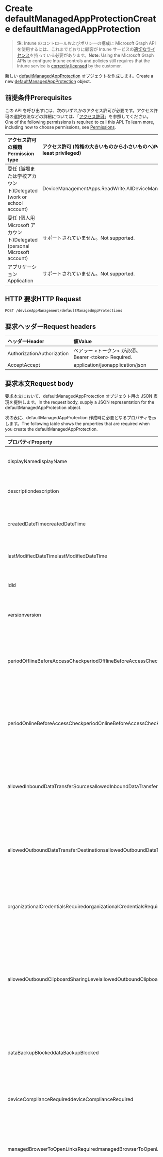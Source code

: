 # <a name="create-defaultmanagedappprotection"></a><span data-ttu-id="9a936-101">Create defaultManagedAppProtection</span><span class="sxs-lookup"><span data-stu-id="9a936-101">Create defaultManagedAppProtection</span></span>

> <span data-ttu-id="9a936-102">**注:** Intune のコントロールおよびポリシーの構成に Microsoft Graph API を使用するには、これまでどおりに顧客が Intune サービスの[適切なライセンス](https://go.microsoft.com/fwlink/?linkid=839381)を持っている必要があります。</span><span class="sxs-lookup"><span data-stu-id="9a936-102">**Note:** Using the Microsoft Graph APIs to configure Intune controls and policies still requires that the Intune service is [correctly licensed](https://go.microsoft.com/fwlink/?linkid=839381) by the customer.</span></span>

<span data-ttu-id="9a936-103">新しい [defaultManagedAppProtection](../resources/intune_mam_defaultmanagedappprotection.md) オブジェクトを作成します。</span><span class="sxs-lookup"><span data-stu-id="9a936-103">Create a new [defaultManagedAppProtection](../resources/intune_mam_defaultmanagedappprotection.md) object.</span></span>
## <a name="prerequisites"></a><span data-ttu-id="9a936-104">前提条件</span><span class="sxs-lookup"><span data-stu-id="9a936-104">Prerequisites</span></span>
<span data-ttu-id="9a936-p101">この API を呼び出すには、次のいずれかのアクセス許可が必要です。アクセス許可の選択方法などの詳細については、「[アクセス許可](../../../concepts/permissions_reference.md)」を参照してください。</span><span class="sxs-lookup"><span data-stu-id="9a936-p101">One of the following permissions is required to call this API. To learn more, including how to choose permissions, see [Permissions](../../../concepts/permissions_reference.md).</span></span>

|<span data-ttu-id="9a936-107">アクセス許可の種類</span><span class="sxs-lookup"><span data-stu-id="9a936-107">Permission type</span></span>|<span data-ttu-id="9a936-108">アクセス許可 (特権の大きいものから小さいものへ)</span><span class="sxs-lookup"><span data-stu-id="9a936-108">Permissions (from most to least privileged)</span></span>|
|:---|:---|
|<span data-ttu-id="9a936-109">委任 (職場または学校アカウント)</span><span class="sxs-lookup"><span data-stu-id="9a936-109">Delegated (work or school account)</span></span>|<span data-ttu-id="9a936-110">DeviceManagementApps.ReadWrite.All</span><span class="sxs-lookup"><span data-stu-id="9a936-110">DeviceManagementApps.ReadWrite.All</span></span>|
|<span data-ttu-id="9a936-111">委任 (個人用 Microsoft アカウント)</span><span class="sxs-lookup"><span data-stu-id="9a936-111">Delegated (personal Microsoft account)</span></span>|<span data-ttu-id="9a936-112">サポートされていません。</span><span class="sxs-lookup"><span data-stu-id="9a936-112">Not supported.</span></span>|
|<span data-ttu-id="9a936-113">アプリケーション</span><span class="sxs-lookup"><span data-stu-id="9a936-113">Application</span></span>|<span data-ttu-id="9a936-114">サポートされていません。</span><span class="sxs-lookup"><span data-stu-id="9a936-114">Not supported.</span></span>|

## <a name="http-request"></a><span data-ttu-id="9a936-115">HTTP 要求</span><span class="sxs-lookup"><span data-stu-id="9a936-115">HTTP Request</span></span>
<!-- {
  "blockType": "ignored"
}
-->
``` http
POST /deviceAppManagement/defaultManagedAppProtections
```

## <a name="request-headers"></a><span data-ttu-id="9a936-116">要求ヘッダー</span><span class="sxs-lookup"><span data-stu-id="9a936-116">Request headers</span></span>
|<span data-ttu-id="9a936-117">ヘッダー</span><span class="sxs-lookup"><span data-stu-id="9a936-117">Header</span></span>|<span data-ttu-id="9a936-118">値</span><span class="sxs-lookup"><span data-stu-id="9a936-118">Value</span></span>|
|:---|:---|
|<span data-ttu-id="9a936-119">Authorization</span><span class="sxs-lookup"><span data-stu-id="9a936-119">Authorization</span></span>|<span data-ttu-id="9a936-120">ベアラー &lt;トークン&gt; が必須。</span><span class="sxs-lookup"><span data-stu-id="9a936-120">Bearer &lt;token&gt; Required.</span></span>|
|<span data-ttu-id="9a936-121">Accept</span><span class="sxs-lookup"><span data-stu-id="9a936-121">Accept</span></span>|<span data-ttu-id="9a936-122">application/json</span><span class="sxs-lookup"><span data-stu-id="9a936-122">application/json</span></span>|

## <a name="request-body"></a><span data-ttu-id="9a936-123">要求本文</span><span class="sxs-lookup"><span data-stu-id="9a936-123">Request body</span></span>
<span data-ttu-id="9a936-124">要求本文において、defaultManagedAppProtection オブジェクト用の JSON 表現を提供します。</span><span class="sxs-lookup"><span data-stu-id="9a936-124">In the request body, supply a JSON representation for the defaultManagedAppProtection object.</span></span>

<span data-ttu-id="9a936-125">次の表に、defaultManagedAppProtection 作成時に必要となるプロパティを示します。</span><span class="sxs-lookup"><span data-stu-id="9a936-125">The following table shows the properties that are required when you create the defaultManagedAppProtection.</span></span>

|<span data-ttu-id="9a936-126">プロパティ</span><span class="sxs-lookup"><span data-stu-id="9a936-126">Property</span></span>|<span data-ttu-id="9a936-127">型</span><span class="sxs-lookup"><span data-stu-id="9a936-127">Type</span></span>|<span data-ttu-id="9a936-128">説明</span><span class="sxs-lookup"><span data-stu-id="9a936-128">Description</span></span>|
|:---|:---|:---|
|<span data-ttu-id="9a936-129">displayName</span><span class="sxs-lookup"><span data-stu-id="9a936-129">displayName</span></span>|<span data-ttu-id="9a936-130">String</span><span class="sxs-lookup"><span data-stu-id="9a936-130">String</span></span>|<span data-ttu-id="9a936-131">ポリシーの表示名。</span><span class="sxs-lookup"><span data-stu-id="9a936-131">Policy display name.</span></span> <span data-ttu-id="9a936-132">[managedAppPolicy](../resources/intune_mam_managedapppolicy.md) から継承します</span><span class="sxs-lookup"><span data-stu-id="9a936-132">Inherited from [managedAppPolicy](../resources/intune_mam_managedapppolicy.md)</span></span>|
|<span data-ttu-id="9a936-133">description</span><span class="sxs-lookup"><span data-stu-id="9a936-133">description</span></span>|<span data-ttu-id="9a936-134">String</span><span class="sxs-lookup"><span data-stu-id="9a936-134">String</span></span>|<span data-ttu-id="9a936-135">ポリシーの説明。</span><span class="sxs-lookup"><span data-stu-id="9a936-135">The policy's description.</span></span> <span data-ttu-id="9a936-136">[managedAppPolicy](../resources/intune_mam_managedapppolicy.md) から継承します</span><span class="sxs-lookup"><span data-stu-id="9a936-136">Inherited from [managedAppPolicy](../resources/intune_mam_managedapppolicy.md)</span></span>|
|<span data-ttu-id="9a936-137">createdDateTime</span><span class="sxs-lookup"><span data-stu-id="9a936-137">createdDateTime</span></span>|<span data-ttu-id="9a936-138">DateTimeOffset</span><span class="sxs-lookup"><span data-stu-id="9a936-138">DateTimeOffset</span></span>|<span data-ttu-id="9a936-139">ポリシーが作成された日時。</span><span class="sxs-lookup"><span data-stu-id="9a936-139">The date and time the policy was created.</span></span> <span data-ttu-id="9a936-140">[managedAppPolicy](../resources/intune_mam_managedapppolicy.md) から継承します</span><span class="sxs-lookup"><span data-stu-id="9a936-140">Inherited from [managedAppPolicy](../resources/intune_mam_managedapppolicy.md)</span></span>|
|<span data-ttu-id="9a936-141">lastModifiedDateTime</span><span class="sxs-lookup"><span data-stu-id="9a936-141">lastModifiedDateTime</span></span>|<span data-ttu-id="9a936-142">DateTimeOffset</span><span class="sxs-lookup"><span data-stu-id="9a936-142">DateTimeOffset</span></span>|<span data-ttu-id="9a936-143">ポリシーが変更された最終日時。</span><span class="sxs-lookup"><span data-stu-id="9a936-143">Last time the policy was modified.</span></span> <span data-ttu-id="9a936-144">[managedAppPolicy](../resources/intune_mam_managedapppolicy.md) から継承します</span><span class="sxs-lookup"><span data-stu-id="9a936-144">Inherited from [managedAppPolicy](../resources/intune_mam_managedapppolicy.md)</span></span>|
|<span data-ttu-id="9a936-145">id</span><span class="sxs-lookup"><span data-stu-id="9a936-145">id</span></span>|<span data-ttu-id="9a936-146">String</span><span class="sxs-lookup"><span data-stu-id="9a936-146">String</span></span>|<span data-ttu-id="9a936-147">エンティティのキー。</span><span class="sxs-lookup"><span data-stu-id="9a936-147">Key of the entity.</span></span> <span data-ttu-id="9a936-148">[managedAppPolicy](../resources/intune_mam_managedapppolicy.md) から継承します</span><span class="sxs-lookup"><span data-stu-id="9a936-148">Inherited from [managedAppPolicy](../resources/intune_mam_managedapppolicy.md)</span></span>|
|<span data-ttu-id="9a936-149">version</span><span class="sxs-lookup"><span data-stu-id="9a936-149">version</span></span>|<span data-ttu-id="9a936-150">String</span><span class="sxs-lookup"><span data-stu-id="9a936-150">String</span></span>|<span data-ttu-id="9a936-151">エンティティのバージョン。</span><span class="sxs-lookup"><span data-stu-id="9a936-151">Version of the entity.</span></span> <span data-ttu-id="9a936-152">[managedAppPolicy](../resources/intune_mam_managedapppolicy.md) から継承します</span><span class="sxs-lookup"><span data-stu-id="9a936-152">Inherited from [managedAppPolicy](../resources/intune_mam_managedapppolicy.md)</span></span>|
|<span data-ttu-id="9a936-153">periodOfflineBeforeAccessCheck</span><span class="sxs-lookup"><span data-stu-id="9a936-153">periodOfflineBeforeAccessCheck</span></span>|<span data-ttu-id="9a936-154">Duration</span><span class="sxs-lookup"><span data-stu-id="9a936-154">Duration</span></span>|<span data-ttu-id="9a936-155">デバイスがインターネットに接続されていないでこの期間が過ぎると、アクセスがチェックされます。</span><span class="sxs-lookup"><span data-stu-id="9a936-155">The period after which access is checked when the device is not connected to the internet.</span></span> <span data-ttu-id="9a936-156">[managedAppProtection](../resources/intune_mam_managedappprotection.md) から継承します</span><span class="sxs-lookup"><span data-stu-id="9a936-156">Inherited from [managedAppProtection](../resources/intune_mam_managedappprotection.md)</span></span>|
|<span data-ttu-id="9a936-157">periodOnlineBeforeAccessCheck</span><span class="sxs-lookup"><span data-stu-id="9a936-157">periodOnlineBeforeAccessCheck</span></span>|<span data-ttu-id="9a936-158">Duration</span><span class="sxs-lookup"><span data-stu-id="9a936-158">Duration</span></span>|<span data-ttu-id="9a936-159">デバイスがインターネットに接続されていてこの期間が過ぎると、アクセスがチェックされます。</span><span class="sxs-lookup"><span data-stu-id="9a936-159">The period after which access is checked when the device is connected to the internet.</span></span> <span data-ttu-id="9a936-160">[managedAppProtection](../resources/intune_mam_managedappprotection.md) から継承します</span><span class="sxs-lookup"><span data-stu-id="9a936-160">Inherited from [managedAppProtection](../resources/intune_mam_managedappprotection.md)</span></span>|
|<span data-ttu-id="9a936-161">allowedInboundDataTransferSources</span><span class="sxs-lookup"><span data-stu-id="9a936-161">allowedInboundDataTransferSources</span></span>|[<span data-ttu-id="9a936-162">managedAppDataTransferLevel</span><span class="sxs-lookup"><span data-stu-id="9a936-162">managedAppDataTransferLevel</span></span>](../resources/intune_mam_managedappdatatransferlevel.md)|<span data-ttu-id="9a936-163">データの転送が許可されたソース。</span><span class="sxs-lookup"><span data-stu-id="9a936-163">Sources from which data is allowed to be transferred.</span></span> <span data-ttu-id="9a936-164">[ManagedAppProtection](../resources/intune_mam_managedappprotection.md)から継承されます。</span><span class="sxs-lookup"><span data-stu-id="9a936-164">Inherited from [managedAppProtection](../resources/intune_mam_managedappprotection.md).</span></span> <span data-ttu-id="9a936-165">可能な値は、`allApps`、`managedApps`、`none` です。</span><span class="sxs-lookup"><span data-stu-id="9a936-165">Possible values are: `allApps`, `managedApps`, `none`.</span></span>|
|<span data-ttu-id="9a936-166">allowedOutboundDataTransferDestinations</span><span class="sxs-lookup"><span data-stu-id="9a936-166">allowedOutboundDataTransferDestinations</span></span>|[<span data-ttu-id="9a936-167">managedAppDataTransferLevel</span><span class="sxs-lookup"><span data-stu-id="9a936-167">managedAppDataTransferLevel</span></span>](../resources/intune_mam_managedappdatatransferlevel.md)|<span data-ttu-id="9a936-168">データの転送が許可された宛先。</span><span class="sxs-lookup"><span data-stu-id="9a936-168">Destinations to which data is allowed to be transferred.</span></span> <span data-ttu-id="9a936-169">[ManagedAppProtection](../resources/intune_mam_managedappprotection.md)から継承されます。</span><span class="sxs-lookup"><span data-stu-id="9a936-169">Inherited from [managedAppProtection](../resources/intune_mam_managedappprotection.md).</span></span> <span data-ttu-id="9a936-170">可能な値は、`allApps`、`managedApps`、`none` です。</span><span class="sxs-lookup"><span data-stu-id="9a936-170">Possible values are: `allApps`, `managedApps`, `none`.</span></span>|
|<span data-ttu-id="9a936-171">organizationalCredentialsRequired</span><span class="sxs-lookup"><span data-stu-id="9a936-171">organizationalCredentialsRequired</span></span>|<span data-ttu-id="9a936-172">Boolean</span><span class="sxs-lookup"><span data-stu-id="9a936-172">Boolean</span></span>|<span data-ttu-id="9a936-173">アプリを使用するために組織の資格情報が必要かどうかを示します。</span><span class="sxs-lookup"><span data-stu-id="9a936-173">Indicates whether organizational credentials are required for app use.</span></span> <span data-ttu-id="9a936-174">[managedAppProtection](../resources/intune_mam_managedappprotection.md) から継承します</span><span class="sxs-lookup"><span data-stu-id="9a936-174">Inherited from [managedAppProtection](../resources/intune_mam_managedappprotection.md)</span></span>|
|<span data-ttu-id="9a936-175">allowedOutboundClipboardSharingLevel</span><span class="sxs-lookup"><span data-stu-id="9a936-175">allowedOutboundClipboardSharingLevel</span></span>|[<span data-ttu-id="9a936-176">managedAppClipboardSharingLevel</span><span class="sxs-lookup"><span data-stu-id="9a936-176">managedAppClipboardSharingLevel</span></span>](../resources/intune_mam_managedappclipboardsharinglevel.md)|<span data-ttu-id="9a936-177">管理対象デバイスで、アプリ間でクリップボードを共有できるレベル。</span><span class="sxs-lookup"><span data-stu-id="9a936-177">The level to which the clipboard may be shared between apps on the managed device.</span></span> <span data-ttu-id="9a936-178">[ManagedAppProtection](../resources/intune_mam_managedappprotection.md)から継承されます。</span><span class="sxs-lookup"><span data-stu-id="9a936-178">Inherited from [managedAppProtection](../resources/intune_mam_managedappprotection.md).</span></span> <span data-ttu-id="9a936-179">可能な値は、`allApps`、`managedAppsWithPasteIn`、`managedApps`、`blocked` です。</span><span class="sxs-lookup"><span data-stu-id="9a936-179">Possible values are: `allApps`, `managedAppsWithPasteIn`, `managedApps`, `blocked`.</span></span>|
|<span data-ttu-id="9a936-180">dataBackupBlocked</span><span class="sxs-lookup"><span data-stu-id="9a936-180">dataBackupBlocked</span></span>|<span data-ttu-id="9a936-181">Boolean</span><span class="sxs-lookup"><span data-stu-id="9a936-181">Boolean</span></span>|<span data-ttu-id="9a936-182">管理対象アプリのデータのバックアップがブロックされるかどうかを示します。</span><span class="sxs-lookup"><span data-stu-id="9a936-182">Indicates whether the backup of a managed app's data is blocked.</span></span> <span data-ttu-id="9a936-183">[managedAppProtection](../resources/intune_mam_managedappprotection.md) から継承します</span><span class="sxs-lookup"><span data-stu-id="9a936-183">Inherited from [managedAppProtection](../resources/intune_mam_managedappprotection.md)</span></span>|
|<span data-ttu-id="9a936-184">deviceComplianceRequired</span><span class="sxs-lookup"><span data-stu-id="9a936-184">deviceComplianceRequired</span></span>|<span data-ttu-id="9a936-185">Boolean</span><span class="sxs-lookup"><span data-stu-id="9a936-185">Boolean</span></span>|<span data-ttu-id="9a936-186">デバイスの準拠が必要かどうかを示します。</span><span class="sxs-lookup"><span data-stu-id="9a936-186">Indicates whether device compliance is required.</span></span> <span data-ttu-id="9a936-187">[managedAppProtection](../resources/intune_mam_managedappprotection.md) から継承します</span><span class="sxs-lookup"><span data-stu-id="9a936-187">Inherited from [managedAppProtection](../resources/intune_mam_managedappprotection.md)</span></span>|
|<span data-ttu-id="9a936-188">managedBrowserToOpenLinksRequired</span><span class="sxs-lookup"><span data-stu-id="9a936-188">managedBrowserToOpenLinksRequired</span></span>|<span data-ttu-id="9a936-189">Boolean</span><span class="sxs-lookup"><span data-stu-id="9a936-189">Boolean</span></span>|<span data-ttu-id="9a936-190">管理対象ブラウザー アプリでインターネット リンクを開く必要があるかどうかを示します。</span><span class="sxs-lookup"><span data-stu-id="9a936-190">Indicates whether internet links should be opened in the managed browser app.</span></span> <span data-ttu-id="9a936-191">[managedAppProtection](../resources/intune_mam_managedappprotection.md) から継承します</span><span class="sxs-lookup"><span data-stu-id="9a936-191">Inherited from [managedAppProtection](../resources/intune_mam_managedappprotection.md)</span></span>|
|<span data-ttu-id="9a936-192">saveAsBlocked</span><span class="sxs-lookup"><span data-stu-id="9a936-192">saveAsBlocked</span></span>|<span data-ttu-id="9a936-193">Boolean</span><span class="sxs-lookup"><span data-stu-id="9a936-193">Boolean</span></span>|<span data-ttu-id="9a936-194">ユーザーが保護されたファイルのコピーを保存するために、[名前を付けて保存] メニュー項目を使用できるかどうかを示します。</span><span class="sxs-lookup"><span data-stu-id="9a936-194">Indicates whether users may use the "Save As" menu item to save a copy of protected files.</span></span> <span data-ttu-id="9a936-195">[managedAppProtection](../resources/intune_mam_managedappprotection.md) から継承します</span><span class="sxs-lookup"><span data-stu-id="9a936-195">Inherited from [managedAppProtection](../resources/intune_mam_managedappprotection.md)</span></span>|
|<span data-ttu-id="9a936-196">periodOfflineBeforeWipeIsEnforced</span><span class="sxs-lookup"><span data-stu-id="9a936-196">periodOfflineBeforeWipeIsEnforced</span></span>|<span data-ttu-id="9a936-197">Duration</span><span class="sxs-lookup"><span data-stu-id="9a936-197">Duration</span></span>|<span data-ttu-id="9a936-198">アプリがインターネットから切断されている状態を維持できる時間数。この時間を過ぎると管理対象データはすべて消去されます。</span><span class="sxs-lookup"><span data-stu-id="9a936-198">The amount of time an app is allowed to remain disconnected from the internet before all managed data it is wiped.</span></span> <span data-ttu-id="9a936-199">[managedAppProtection](../resources/intune_mam_managedappprotection.md) から継承します</span><span class="sxs-lookup"><span data-stu-id="9a936-199">Inherited from [managedAppProtection](../resources/intune_mam_managedappprotection.md)</span></span>|
|<span data-ttu-id="9a936-200">pinRequired</span><span class="sxs-lookup"><span data-stu-id="9a936-200">pinRequired</span></span>|<span data-ttu-id="9a936-201">Boolean</span><span class="sxs-lookup"><span data-stu-id="9a936-201">Boolean</span></span>|<span data-ttu-id="9a936-202">アプリ レベルの pin が必要かどうかを示します。</span><span class="sxs-lookup"><span data-stu-id="9a936-202">Indicates whether an app-level pin is required.</span></span> <span data-ttu-id="9a936-203">[managedAppProtection](../resources/intune_mam_managedappprotection.md) から継承します</span><span class="sxs-lookup"><span data-stu-id="9a936-203">Inherited from [managedAppProtection](../resources/intune_mam_managedappprotection.md)</span></span>|
|<span data-ttu-id="9a936-204">maximumPinRetries</span><span class="sxs-lookup"><span data-stu-id="9a936-204">maximumPinRetries</span></span>|<span data-ttu-id="9a936-205">Int32</span><span class="sxs-lookup"><span data-stu-id="9a936-205">Int32</span></span>|<span data-ttu-id="9a936-206">間違った暗証番号 (pin) の再試行の最大数は、マネージ アプリケーションがブロックされているかどうかが消去する前にしようとします。</span><span class="sxs-lookup"><span data-stu-id="9a936-206">Maximum number of incorrect pin retry attempts before the managed app is either blocked or wiped.</span></span> <span data-ttu-id="9a936-207">[managedAppProtection](../resources/intune_mam_managedappprotection.md) から継承します</span><span class="sxs-lookup"><span data-stu-id="9a936-207">Inherited from [managedAppProtection](../resources/intune_mam_managedappprotection.md)</span></span>|
|<span data-ttu-id="9a936-208">simplePinBlocked</span><span class="sxs-lookup"><span data-stu-id="9a936-208">simplePinBlocked</span></span>|<span data-ttu-id="9a936-209">Boolean</span><span class="sxs-lookup"><span data-stu-id="9a936-209">Boolean</span></span>|<span data-ttu-id="9a936-210">simplePin がブロックされるかどうかを示します。</span><span class="sxs-lookup"><span data-stu-id="9a936-210">Indicates whether simplePin is blocked.</span></span> <span data-ttu-id="9a936-211">[managedAppProtection](../resources/intune_mam_managedappprotection.md) から継承します</span><span class="sxs-lookup"><span data-stu-id="9a936-211">Inherited from [managedAppProtection](../resources/intune_mam_managedappprotection.md)</span></span>|
|<span data-ttu-id="9a936-212">minimumPinLength</span><span class="sxs-lookup"><span data-stu-id="9a936-212">minimumPinLength</span></span>|<span data-ttu-id="9a936-213">Int32</span><span class="sxs-lookup"><span data-stu-id="9a936-213">Int32</span></span>|<span data-ttu-id="9a936-214">PinRequired が True に設定されている場合の、アプリ レベルの pin に必要な最小限の pin の長さ ([managedAppProtection](../resources/intune_mam_managedappprotection.md) から継承)</span><span class="sxs-lookup"><span data-stu-id="9a936-214">Minimum pin length required for an app-level pin if PinRequired is set to True Inherited from [managedAppProtection](../resources/intune_mam_managedappprotection.md)</span></span>|
|<span data-ttu-id="9a936-215">pinCharacterSet</span><span class="sxs-lookup"><span data-stu-id="9a936-215">pinCharacterSet</span></span>|[<span data-ttu-id="9a936-216">managedAppPinCharacterSet</span><span class="sxs-lookup"><span data-stu-id="9a936-216">managedAppPinCharacterSet</span></span>](../resources/intune_mam_managedapppincharacterset.md)|<span data-ttu-id="9a936-217">PinRequired が True に設定されている場合に、アプリ レベルの pin に使用できる文字セット。</span><span class="sxs-lookup"><span data-stu-id="9a936-217">Character set which may be used for an app-level pin if PinRequired is set to True.</span></span> <span data-ttu-id="9a936-218">[ManagedAppProtection](../resources/intune_mam_managedappprotection.md)から継承されます。</span><span class="sxs-lookup"><span data-stu-id="9a936-218">Inherited from [managedAppProtection](../resources/intune_mam_managedappprotection.md).</span></span> <span data-ttu-id="9a936-219">可能な値は、`numeric`、`alphanumericAndSymbol` です。</span><span class="sxs-lookup"><span data-stu-id="9a936-219">Possible values are: `numeric`, `alphanumericAndSymbol`.</span></span>|
|<span data-ttu-id="9a936-220">periodBeforePinReset</span><span class="sxs-lookup"><span data-stu-id="9a936-220">periodBeforePinReset</span></span>|<span data-ttu-id="9a936-221">Duration</span><span class="sxs-lookup"><span data-stu-id="9a936-221">Duration</span></span>|<span data-ttu-id="9a936-222">PinRequired が True に設定されている場合、この TimePeriod を過ぎると全レベルの pin を再設定する必要があります。</span><span class="sxs-lookup"><span data-stu-id="9a936-222">TimePeriod before the all-level pin must be reset if PinRequired is set to True.</span></span> <span data-ttu-id="9a936-223">[managedAppProtection](../resources/intune_mam_managedappprotection.md) から継承します</span><span class="sxs-lookup"><span data-stu-id="9a936-223">Inherited from [managedAppProtection](../resources/intune_mam_managedappprotection.md)</span></span>|
|<span data-ttu-id="9a936-224">allowedDataStorageLocations</span><span class="sxs-lookup"><span data-stu-id="9a936-224">allowedDataStorageLocations</span></span>|<span data-ttu-id="9a936-225">[managedAppDataStorageLocation](../resources/intune_mam_managedappdatastoragelocation.md)コレクション</span><span class="sxs-lookup"><span data-stu-id="9a936-225">[managedAppDataStorageLocation](../resources/intune_mam_managedappdatastoragelocation.md) collection</span></span>|<span data-ttu-id="9a936-226">ユーザーが管理対象データを格納できるデータの保存場所。</span><span class="sxs-lookup"><span data-stu-id="9a936-226">Data storage locations where a user may store managed data.</span></span> <span data-ttu-id="9a936-227">[ManagedAppProtection](../resources/intune_mam_managedappprotection.md)から継承されます。</span><span class="sxs-lookup"><span data-stu-id="9a936-227">Inherited from [managedAppProtection](../resources/intune_mam_managedappprotection.md).</span></span> <span data-ttu-id="9a936-228">可能な値は、`oneDriveForBusiness`、`sharePoint`、`localStorage` です。</span><span class="sxs-lookup"><span data-stu-id="9a936-228">Possible values are: `oneDriveForBusiness`, `sharePoint`, `localStorage`.</span></span>|
|<span data-ttu-id="9a936-229">contactSyncBlocked</span><span class="sxs-lookup"><span data-stu-id="9a936-229">contactSyncBlocked</span></span>|<span data-ttu-id="9a936-230">Boolean</span><span class="sxs-lookup"><span data-stu-id="9a936-230">Boolean</span></span>|<span data-ttu-id="9a936-231">連絡先をユーザー デバイスに同期できるかどうかを示します。</span><span class="sxs-lookup"><span data-stu-id="9a936-231">Indicates whether contacts can be synced to the user's device.</span></span> <span data-ttu-id="9a936-232">[managedAppProtection](../resources/intune_mam_managedappprotection.md) から継承します</span><span class="sxs-lookup"><span data-stu-id="9a936-232">Inherited from [managedAppProtection](../resources/intune_mam_managedappprotection.md)</span></span>|
|<span data-ttu-id="9a936-233">printBlocked</span><span class="sxs-lookup"><span data-stu-id="9a936-233">printBlocked</span></span>|<span data-ttu-id="9a936-234">Boolean</span><span class="sxs-lookup"><span data-stu-id="9a936-234">Boolean</span></span>|<span data-ttu-id="9a936-235">管理対象アプリからの印刷を許可するかどうかを示します。</span><span class="sxs-lookup"><span data-stu-id="9a936-235">Indicates whether printing is allowed from managed apps.</span></span> <span data-ttu-id="9a936-236">[managedAppProtection](../resources/intune_mam_managedappprotection.md) から継承します</span><span class="sxs-lookup"><span data-stu-id="9a936-236">Inherited from [managedAppProtection](../resources/intune_mam_managedappprotection.md)</span></span>|
|<span data-ttu-id="9a936-237">fingerprintBlocked</span><span class="sxs-lookup"><span data-stu-id="9a936-237">fingerprintBlocked</span></span>|<span data-ttu-id="9a936-238">Boolean</span><span class="sxs-lookup"><span data-stu-id="9a936-238">Boolean</span></span>|<span data-ttu-id="9a936-239">PinRequired が True に設定されている場合に、pin の代わりに指紋リーダーの使用を許可するかどうかを示します。</span><span class="sxs-lookup"><span data-stu-id="9a936-239">Indicates whether use of the fingerprint reader is allowed in place of a pin if PinRequired is set to True.</span></span> <span data-ttu-id="9a936-240">[managedAppProtection](../resources/intune_mam_managedappprotection.md) から継承します</span><span class="sxs-lookup"><span data-stu-id="9a936-240">Inherited from [managedAppProtection](../resources/intune_mam_managedappprotection.md)</span></span>|
|<span data-ttu-id="9a936-241">disableAppPinIfDevicePinIsSet</span><span class="sxs-lookup"><span data-stu-id="9a936-241">disableAppPinIfDevicePinIsSet</span></span>|<span data-ttu-id="9a936-242">Boolean</span><span class="sxs-lookup"><span data-stu-id="9a936-242">Boolean</span></span>|<span data-ttu-id="9a936-243">デバイスの pin が設定されている場合に、アプリの pin の使用が必要かどうかを示します。</span><span class="sxs-lookup"><span data-stu-id="9a936-243">Indicates whether use of the app pin is required if the device pin is set.</span></span> <span data-ttu-id="9a936-244">[managedAppProtection](../resources/intune_mam_managedappprotection.md) から継承します</span><span class="sxs-lookup"><span data-stu-id="9a936-244">Inherited from [managedAppProtection](../resources/intune_mam_managedappprotection.md)</span></span>|
|<span data-ttu-id="9a936-245">minimumRequiredOsVersion</span><span class="sxs-lookup"><span data-stu-id="9a936-245">minimumRequiredOsVersion</span></span>|<span data-ttu-id="9a936-246">String</span><span class="sxs-lookup"><span data-stu-id="9a936-246">String</span></span>|<span data-ttu-id="9a936-247">バージョンが、指定されたバージョンよりも小さい場合に、管理対象アプリによる会社のデータへのアクセスをブロックします。</span><span class="sxs-lookup"><span data-stu-id="9a936-247">Versions less than the specified version will block the managed app from accessing company data.</span></span> <span data-ttu-id="9a936-248">[managedAppProtection](../resources/intune_mam_managedappprotection.md) から継承します</span><span class="sxs-lookup"><span data-stu-id="9a936-248">Inherited from [managedAppProtection](../resources/intune_mam_managedappprotection.md)</span></span>|
|<span data-ttu-id="9a936-249">minimumWarningOsVersion</span><span class="sxs-lookup"><span data-stu-id="9a936-249">minimumWarningOsVersion</span></span>|<span data-ttu-id="9a936-250">String</span><span class="sxs-lookup"><span data-stu-id="9a936-250">String</span></span>|<span data-ttu-id="9a936-251">OS のバージョンが、指定されたバージョンよりも小さい場合に、会社のデータへアクセスすると管理対象アプリに警告メッセージが表示されます。</span><span class="sxs-lookup"><span data-stu-id="9a936-251">Versions less than the specified version will result in warning message on the managed app from accessing company data.</span></span> <span data-ttu-id="9a936-252">[managedAppProtection](../resources/intune_mam_managedappprotection.md) から継承します</span><span class="sxs-lookup"><span data-stu-id="9a936-252">Inherited from [managedAppProtection](../resources/intune_mam_managedappprotection.md)</span></span>|
|<span data-ttu-id="9a936-253">minimumRequiredAppVersion</span><span class="sxs-lookup"><span data-stu-id="9a936-253">minimumRequiredAppVersion</span></span>|<span data-ttu-id="9a936-254">String</span><span class="sxs-lookup"><span data-stu-id="9a936-254">String</span></span>|<span data-ttu-id="9a936-255">バージョンが、指定されたバージョンよりも小さい場合に、管理対象アプリによる会社のデータへのアクセスをブロックします。</span><span class="sxs-lookup"><span data-stu-id="9a936-255">Versions less than the specified version will block the managed app from accessing company data.</span></span> <span data-ttu-id="9a936-256">[managedAppProtection](../resources/intune_mam_managedappprotection.md) から継承します</span><span class="sxs-lookup"><span data-stu-id="9a936-256">Inherited from [managedAppProtection](../resources/intune_mam_managedappprotection.md)</span></span>|
|<span data-ttu-id="9a936-257">minimumWarningAppVersion</span><span class="sxs-lookup"><span data-stu-id="9a936-257">minimumWarningAppVersion</span></span>|<span data-ttu-id="9a936-258">String</span><span class="sxs-lookup"><span data-stu-id="9a936-258">String</span></span>|<span data-ttu-id="9a936-259">アプリのバージョンが、指定されたバージョンよりも小さい場合に、管理対象アプリに警告メッセージが表示されます。</span><span class="sxs-lookup"><span data-stu-id="9a936-259">Versions less than the specified version will result in warning message on the managed app.</span></span> <span data-ttu-id="9a936-260">[managedAppProtection](../resources/intune_mam_managedappprotection.md) から継承します</span><span class="sxs-lookup"><span data-stu-id="9a936-260">Inherited from [managedAppProtection](../resources/intune_mam_managedappprotection.md)</span></span>|
|<span data-ttu-id="9a936-261">appDataEncryptionType</span><span class="sxs-lookup"><span data-stu-id="9a936-261">appDataEncryptionType</span></span>|[<span data-ttu-id="9a936-262">managedAppDataEncryptionType</span><span class="sxs-lookup"><span data-stu-id="9a936-262">managedAppDataEncryptionType</span></span>](../resources/intune_mam_managedappdataencryptiontype.md)|<span data-ttu-id="9a936-263">管理対象アプリのデータに使用する暗号化の種類。</span><span class="sxs-lookup"><span data-stu-id="9a936-263">Type of encryption which should be used for data in a managed app.</span></span> <span data-ttu-id="9a936-264">(iOS のみ)。</span><span class="sxs-lookup"><span data-stu-id="9a936-264">(iOS Only).</span></span> <span data-ttu-id="9a936-265">可能な値は、`useDeviceSettings`、`afterDeviceRestart`、`whenDeviceLockedExceptOpenFiles`、`whenDeviceLocked` です。</span><span class="sxs-lookup"><span data-stu-id="9a936-265">Possible values are: `useDeviceSettings`, `afterDeviceRestart`, `whenDeviceLockedExceptOpenFiles`, `whenDeviceLocked`.</span></span>|
|<span data-ttu-id="9a936-266">screenCaptureBlocked</span><span class="sxs-lookup"><span data-stu-id="9a936-266">screenCaptureBlocked</span></span>|<span data-ttu-id="9a936-267">Boolean</span><span class="sxs-lookup"><span data-stu-id="9a936-267">Boolean</span></span>|<span data-ttu-id="9a936-268">画面キャプチャがブロックされているかどうかを示します。</span><span class="sxs-lookup"><span data-stu-id="9a936-268">Indicates whether screen capture is blocked.</span></span> <span data-ttu-id="9a936-269">(Android のみ)</span><span class="sxs-lookup"><span data-stu-id="9a936-269">(Android only)</span></span>|
|<span data-ttu-id="9a936-270">encryptAppData</span><span class="sxs-lookup"><span data-stu-id="9a936-270">encryptAppData</span></span>|<span data-ttu-id="9a936-271">Boolean</span><span class="sxs-lookup"><span data-stu-id="9a936-271">Boolean</span></span>|<span data-ttu-id="9a936-272">管理対象アプリのデータを暗号化するかどうかを示します。</span><span class="sxs-lookup"><span data-stu-id="9a936-272">Indicates whether managed-app data should be encrypted.</span></span> <span data-ttu-id="9a936-273">(Android のみ)</span><span class="sxs-lookup"><span data-stu-id="9a936-273">(Android only)</span></span>|
|<span data-ttu-id="9a936-274">disableAppEncryptionIfDeviceEncryptionIsEnabled</span><span class="sxs-lookup"><span data-stu-id="9a936-274">disableAppEncryptionIfDeviceEncryptionIsEnabled</span></span>|<span data-ttu-id="9a936-275">Boolean</span><span class="sxs-lookup"><span data-stu-id="9a936-275">Boolean</span></span>|<span data-ttu-id="9a936-276">この設定を有効にすると、デバイス レベルの暗号化が有効になっている場合、アプリケーション レベルの暗号化が無効です。</span><span class="sxs-lookup"><span data-stu-id="9a936-276">When this setting is enabled, app level encryption is disabled if device level encryption is enabled.</span></span> <span data-ttu-id="9a936-277">(Android のみ)</span><span class="sxs-lookup"><span data-stu-id="9a936-277">(Android only)</span></span>|
|<span data-ttu-id="9a936-278">minimumRequiredSdkVersion</span><span class="sxs-lookup"><span data-stu-id="9a936-278">minimumRequiredSdkVersion</span></span>|<span data-ttu-id="9a936-279">String</span><span class="sxs-lookup"><span data-stu-id="9a936-279">String</span></span>|<span data-ttu-id="9a936-280">バージョンが、指定されたバージョンよりも小さい場合に、管理対象アプリによる会社のデータへのアクセスをブロックします。</span><span class="sxs-lookup"><span data-stu-id="9a936-280">Versions less than the specified version will block the managed app from accessing company data.</span></span> <span data-ttu-id="9a936-281">(iOS のみ)</span><span class="sxs-lookup"><span data-stu-id="9a936-281">(iOS Only)</span></span>|
|<span data-ttu-id="9a936-282">customSettings</span><span class="sxs-lookup"><span data-stu-id="9a936-282">customSettings</span></span>|<span data-ttu-id="9a936-283">[keyValuePair](../resources/intune_mam_keyvaluepair.md) コレクション</span><span class="sxs-lookup"><span data-stu-id="9a936-283">[keyValuePair](../resources/intune_mam_keyvaluepair.md) collection</span></span>|<span data-ttu-id="9a936-284">このサービスで変更されずに、影響を受けるユーザーに送信される、文字列のキーと文字列の値のペアのセット</span><span class="sxs-lookup"><span data-stu-id="9a936-284">A set of string key and string value pairs to be sent to the affected users, unalterned by this service</span></span>|
|<span data-ttu-id="9a936-285">deployedAppCount</span><span class="sxs-lookup"><span data-stu-id="9a936-285">deployedAppCount</span></span>|<span data-ttu-id="9a936-286">Int32</span><span class="sxs-lookup"><span data-stu-id="9a936-286">Int32</span></span>|<span data-ttu-id="9a936-287">現在のポリシーが配置されたアプリの数。</span><span class="sxs-lookup"><span data-stu-id="9a936-287">Count of apps to which the current policy is deployed.</span></span>|
|<span data-ttu-id="9a936-288">minimumRequiredPatchVersion</span><span class="sxs-lookup"><span data-stu-id="9a936-288">minimumRequiredPatchVersion</span></span>|<span data-ttu-id="9a936-289">String</span><span class="sxs-lookup"><span data-stu-id="9a936-289">String</span></span>|<span data-ttu-id="9a936-290">ユーザーがアプリに安全にアクセスできるための、最も古い、必須の Android セキュリティ パッチのレベルを定義します。</span><span class="sxs-lookup"><span data-stu-id="9a936-290">Define the oldest required Android security patch level a user can have to gain secure access to the app.</span></span> <span data-ttu-id="9a936-291">(Android のみ)</span><span class="sxs-lookup"><span data-stu-id="9a936-291">(Android only)</span></span>|
|<span data-ttu-id="9a936-292">minimumWarningPatchVersion</span><span class="sxs-lookup"><span data-stu-id="9a936-292">minimumWarningPatchVersion</span></span>|<span data-ttu-id="9a936-293">String</span><span class="sxs-lookup"><span data-stu-id="9a936-293">String</span></span>|<span data-ttu-id="9a936-294">ユーザーがアプリに安全にアクセスできるための、最も古い、推奨の Android セキュリティ パッチのレベルを定義します。</span><span class="sxs-lookup"><span data-stu-id="9a936-294">Define the oldest recommended Android security patch level a user can have for secure access to the app.</span></span> <span data-ttu-id="9a936-295">(Android のみ)</span><span class="sxs-lookup"><span data-stu-id="9a936-295">(Android only)</span></span>|
|<span data-ttu-id="9a936-296">faceIdBlocked</span><span class="sxs-lookup"><span data-stu-id="9a936-296">faceIdBlocked</span></span>|<span data-ttu-id="9a936-297">Boolean</span><span class="sxs-lookup"><span data-stu-id="9a936-297">Boolean</span></span>|<span data-ttu-id="9a936-298">PinRequired が True に設定されている場合に、pin の代わりに FaceID の使用を許可するかどうかを示します。</span><span class="sxs-lookup"><span data-stu-id="9a936-298">Indicates whether use of the FaceID is allowed in place of a pin if PinRequired is set to True.</span></span> <span data-ttu-id="9a936-299">(iOS のみ)</span><span class="sxs-lookup"><span data-stu-id="9a936-299">(iOS Only)</span></span>|



## <a name="response"></a><span data-ttu-id="9a936-300">応答</span><span class="sxs-lookup"><span data-stu-id="9a936-300">Response</span></span>
<span data-ttu-id="9a936-301">成功した場合、このメソッドは `201 Created` 応答コードと、応答本文で [defaultManagedAppProtection](../resources/intune_mam_defaultmanagedappprotection.md) オブジェクトを返します。</span><span class="sxs-lookup"><span data-stu-id="9a936-301">If successful, this method returns a `201 Created` response code and a [defaultManagedAppProtection](../resources/intune_mam_defaultmanagedappprotection.md) object in the response body.</span></span>

## <a name="example"></a><span data-ttu-id="9a936-302">例</span><span class="sxs-lookup"><span data-stu-id="9a936-302">Example</span></span>
### <a name="request"></a><span data-ttu-id="9a936-303">要求</span><span class="sxs-lookup"><span data-stu-id="9a936-303">Request</span></span>
<span data-ttu-id="9a936-304">以下は、要求の例です。</span><span class="sxs-lookup"><span data-stu-id="9a936-304">Here is an example of the request.</span></span>
``` http
POST https://graph.microsoft.com/v1.0/deviceAppManagement/defaultManagedAppProtections
Content-type: application/json
Content-length: 1971

{
  "@odata.type": "#microsoft.graph.defaultManagedAppProtection",
  "displayName": "Display Name value",
  "description": "Description value",
  "version": "Version value",
  "periodOfflineBeforeAccessCheck": "-PT17.1357909S",
  "periodOnlineBeforeAccessCheck": "PT35.0018757S",
  "allowedInboundDataTransferSources": "managedApps",
  "allowedOutboundDataTransferDestinations": "managedApps",
  "organizationalCredentialsRequired": true,
  "allowedOutboundClipboardSharingLevel": "managedAppsWithPasteIn",
  "dataBackupBlocked": true,
  "deviceComplianceRequired": true,
  "managedBrowserToOpenLinksRequired": true,
  "saveAsBlocked": true,
  "periodOfflineBeforeWipeIsEnforced": "-PT3M22.1587532S",
  "pinRequired": true,
  "maximumPinRetries": 1,
  "simplePinBlocked": true,
  "minimumPinLength": 0,
  "pinCharacterSet": "alphanumericAndSymbol",
  "periodBeforePinReset": "PT3M29.6631862S",
  "allowedDataStorageLocations": [
    "sharePoint"
  ],
  "contactSyncBlocked": true,
  "printBlocked": true,
  "fingerprintBlocked": true,
  "disableAppPinIfDevicePinIsSet": true,
  "minimumRequiredOsVersion": "Minimum Required Os Version value",
  "minimumWarningOsVersion": "Minimum Warning Os Version value",
  "minimumRequiredAppVersion": "Minimum Required App Version value",
  "minimumWarningAppVersion": "Minimum Warning App Version value",
  "appDataEncryptionType": "afterDeviceRestart",
  "screenCaptureBlocked": true,
  "encryptAppData": true,
  "disableAppEncryptionIfDeviceEncryptionIsEnabled": true,
  "minimumRequiredSdkVersion": "Minimum Required Sdk Version value",
  "customSettings": [
    {
      "@odata.type": "microsoft.graph.keyValuePair",
      "name": "Name value",
      "value": "Value value"
    }
  ],
  "deployedAppCount": 0,
  "minimumRequiredPatchVersion": "Minimum Required Patch Version value",
  "minimumWarningPatchVersion": "Minimum Warning Patch Version value",
  "faceIdBlocked": true
}
```

### <a name="response"></a><span data-ttu-id="9a936-305">応答</span><span class="sxs-lookup"><span data-stu-id="9a936-305">Response</span></span>
<span data-ttu-id="9a936-p141">以下は、応答の例です。注:簡潔にするために、ここに示す応答オブジェクトは切り詰められている場合があります。すべてのプロパティは実際の呼び出しから返されます。</span><span class="sxs-lookup"><span data-stu-id="9a936-p141">Here is an example of the response. Note: The response object shown here may be truncated for brevity. All of the properties will be returned from an actual call.</span></span>
``` http
HTTP/1.1 201 Created
Content-Type: application/json
Content-Length: 2143

{
  "@odata.type": "#microsoft.graph.defaultManagedAppProtection",
  "displayName": "Display Name value",
  "description": "Description value",
  "createdDateTime": "2017-01-01T00:02:43.5775965-08:00",
  "lastModifiedDateTime": "2017-01-01T00:00:35.1329464-08:00",
  "id": "77064c51-4c51-7706-514c-0677514c0677",
  "version": "Version value",
  "periodOfflineBeforeAccessCheck": "-PT17.1357909S",
  "periodOnlineBeforeAccessCheck": "PT35.0018757S",
  "allowedInboundDataTransferSources": "managedApps",
  "allowedOutboundDataTransferDestinations": "managedApps",
  "organizationalCredentialsRequired": true,
  "allowedOutboundClipboardSharingLevel": "managedAppsWithPasteIn",
  "dataBackupBlocked": true,
  "deviceComplianceRequired": true,
  "managedBrowserToOpenLinksRequired": true,
  "saveAsBlocked": true,
  "periodOfflineBeforeWipeIsEnforced": "-PT3M22.1587532S",
  "pinRequired": true,
  "maximumPinRetries": 1,
  "simplePinBlocked": true,
  "minimumPinLength": 0,
  "pinCharacterSet": "alphanumericAndSymbol",
  "periodBeforePinReset": "PT3M29.6631862S",
  "allowedDataStorageLocations": [
    "sharePoint"
  ],
  "contactSyncBlocked": true,
  "printBlocked": true,
  "fingerprintBlocked": true,
  "disableAppPinIfDevicePinIsSet": true,
  "minimumRequiredOsVersion": "Minimum Required Os Version value",
  "minimumWarningOsVersion": "Minimum Warning Os Version value",
  "minimumRequiredAppVersion": "Minimum Required App Version value",
  "minimumWarningAppVersion": "Minimum Warning App Version value",
  "appDataEncryptionType": "afterDeviceRestart",
  "screenCaptureBlocked": true,
  "encryptAppData": true,
  "disableAppEncryptionIfDeviceEncryptionIsEnabled": true,
  "minimumRequiredSdkVersion": "Minimum Required Sdk Version value",
  "customSettings": [
    {
      "@odata.type": "microsoft.graph.keyValuePair",
      "name": "Name value",
      "value": "Value value"
    }
  ],
  "deployedAppCount": 0,
  "minimumRequiredPatchVersion": "Minimum Required Patch Version value",
  "minimumWarningPatchVersion": "Minimum Warning Patch Version value",
  "faceIdBlocked": true
}
```



